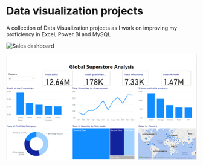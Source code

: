 # Data visualization projects
A collection of Data Visualization projects as I work on improving my proficiency in Excel, Power BI and MySQL

![Sales dashboard](https://github.com/mjchimbadzwa/Data-analysis-and-visualization-projects/blob/main/Sales%20dashboard.png)

![Global sales dashboard](https://github.com/mazvie-cee/Data-analysis-and-visualization-projects/blob/main/Global%20super%20store.png?raw=true)
